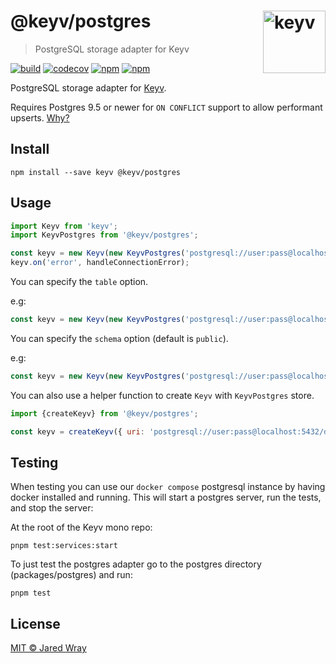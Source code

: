 # @keyv/postgres [<img width="100" align="right" src="https://jaredwray.com/images/keyv-symbol.svg" alt="keyv">](https://github.com/jaredwra/keyv)

> PostgreSQL storage adapter for Keyv

[![build](https://github.com/jaredwray/keyv/actions/workflows/tests.yaml/badge.svg)](https://github.com/jaredwray/keyv/actions/workflows/btestsuild.yaml)
[![codecov](https://codecov.io/gh/jaredwray/keyv/branch/main/graph/badge.svg?token=bRzR3RyOXZ)](https://codecov.io/gh/jaredwray/keyv)
[![npm](https://img.shields.io/npm/v/@keyv/postgres.svg)](https://www.npmjs.com/package/@keyv/postgres)
[![npm](https://img.shields.io/npm/dm/@keyv/postgres)](https://npmjs.com/package/@keyv/postgres)

PostgreSQL storage adapter for [Keyv](https://github.com/jaredwray/keyv).

Requires Postgres 9.5 or newer for `ON CONFLICT` support to allow performant upserts. [Why?](https://stackoverflow.com/questions/17267417/how-to-upsert-merge-insert-on-duplicate-update-in-postgresql/17267423#17267423)

## Install

```shell
npm install --save keyv @keyv/postgres
```

## Usage

```js
import Keyv from 'keyv';
import KeyvPostgres from '@keyv/postgres';

const keyv = new Keyv(new KeyvPostgres('postgresql://user:pass@localhost:5432/dbname'));
keyv.on('error', handleConnectionError);
```

You can specify the `table` option.

e.g:

```js
const keyv = new Keyv(new KeyvPostgres('postgresql://user:pass@localhost:5432/dbname'), { table: 'cache' });
```

You can specify the `schema` option (default is `public`).

e.g:

```js
const keyv = new Keyv(new KeyvPostgres('postgresql://user:pass@localhost:5432/dbname'), { schema: 'keyv' });
```

You can also use a helper function to create `Keyv` with `KeyvPostgres` store.

```js
import {createKeyv} from '@keyv/postgres';

const keyv = createKeyv({ uri: 'postgresql://user:pass@localhost:5432/dbname', table: 'cache', schema: 'keyv' });
```

## Testing

When testing you can use our `docker compose` postgresql instance by having docker installed and running. This will start a postgres server, run the tests, and stop the server:

At the root of the Keyv mono repo:
```shell
pnpm test:services:start
```

To just test the postgres adapter go to the postgres directory (packages/postgres) and run:
```shell
pnpm test
```

## License

[MIT © Jared Wray](LISCENCE)
